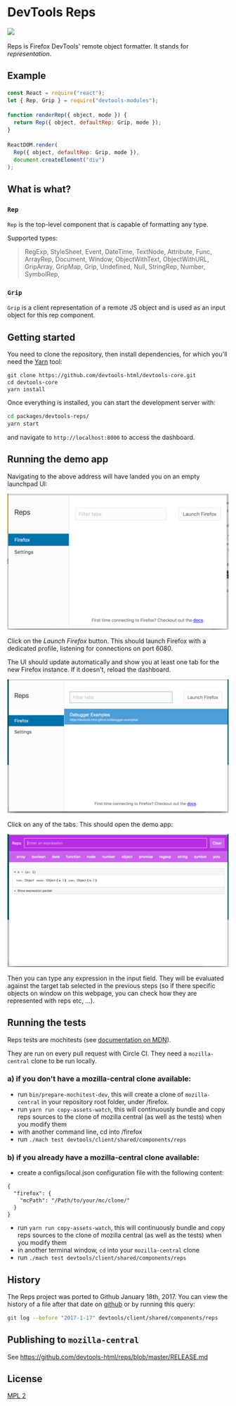 # DevTools Reps

![](http://g.recordit.co/IxhfRP8pNf.gif)

Reps is Firefox DevTools' remote object formatter. It stands for *representation*.


## Example

```js
const React = require("react");
let { Rep, Grip } = require("devtools-modules");

function renderRep({ object, mode }) {
  return Rep({ object, defaultRep: Grip, mode });
}

ReactDOM.render(
  Rep({ object, defaultRep: Grip, mode }),
  document.createElement("div")
);
```

## What is what?

### `Rep`

`Rep` is the top-level component that is capable of formatting any type.

Supported types:
> RegExp, StyleSheet, Event, DateTime, TextNode, Attribute, Func, ArrayRep, Document, Window, ObjectWithText, ObjectWithURL, GripArray, GripMap, Grip, Undefined, Null, StringRep, Number, SymbolRep,


### `Grip`

`Grip` is a client representation of a remote JS object and is used as an input object for this rep component.


## Getting started

You need to clone the repository, then install dependencies, for which you'll need the [Yarn](https://yarnpkg.com/en/) tool:

```
git clone https://github.com/devtools-html/devtools-core.git
cd devtools-core
yarn install
```

Once everything is installed, you can start the development server with:

```bash
cd packages/devtools-reps/
yarn start
```

and navigate to ```http://localhost:8000``` to access the dashboard.

## Running the demo app

Navigating to the above address will have landed you on an empty launchpad UI:

![Image of empty launchpad](./assets/images/empty-launchpad.png)


Click on the *Launch Firefox* button. This should launch Firefox with a dedicated profile, listening for connections on port 6080.

The UI should update automatically and show you at least one tab for the new Firefox instance. If it doesn't, reload the dashboard.

![Image of launchpad](./assets/images/launchpad-app.png)

Click on any of the tabs. This should open the demo app:

![Image of demo app](./assets/images/demo-app.png)

Then you can type any expression in the input field. They will be evaluated against the target tab selected in the previous steps (so if there specific objects on window on this webpage, you can check how they are represented with reps etc, ...).

## Running the tests

Reps tests are mochitests (see [documentation on MDN](https://developer.mozilla.org/en-US/docs/Mozilla/Projects/Mochitest)).

They are run on every pull request with Circle CI.
They need a `mozilla-central` clone to be run locally.

### a) if you don't have a mozilla-central clone available:

- run `bin/prepare-mochitest-dev`, this will create a clone of `mozilla-central` in your repository root folder, under /firefox.
- run `yarn run copy-assets-watch`, this will continuously bundle and copy reps sources to the clone of mozilla central (as well as the tests) when you modify them
- with another command line, cd into /firefox
- run `./mach test devtools/client/shared/components/reps`

### b) if you already have a mozilla-central clone available:

- create a configs/local.json configuration file with the following content:
```
{
  "firefox": {
    "mcPath": "/Path/to/your/mc/clone/"
  }
}
```
- run `yarn run copy-assets-watch`, this will continuously bundle and copy reps sources to the clone of mozilla central (as well as the tests) when you modify them
- in another terminal window, `cd` into your `mozilla-central` clone
- run `./mach test devtools/client/shared/components/reps`


## History

The Reps project was ported to Github January 18th, 2017. You can view the history of a file after that date on [github][history] or by running this query:

```bash
git log --before "2017-1-17" devtools/client/shared/components/reps
```

[history]: https://github.com/mozilla/gecko-dev/commits/master/devtools/client/shared/components/reps


## Publishing to `mozilla-central`

See https://github.com/devtools-html/reps/blob/master/RELEASE.md

## License

[MPL 2](https://github.com/devtools-html/reps/blob/master/LICENSE)
